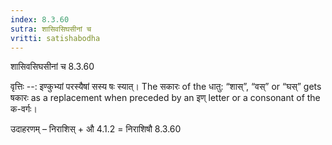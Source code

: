 ```yaml
---
index: 8.3.60
sutra: शासिवसिघसीनां च
vritti: satishabodha
---
```



 शासिवसिघसीनां च 8.3.60 


वृत्तिः --: इण्‍कुभ्‍यां परस्‍यैषां सस्‍य षः स्‍यात्। The सकारः of the धातु: “शास्”, “वस्” or “घस्” gets षकारः as a replacement when preceded by an इण् letter or a consonant of the क-वर्गः। 


उदाहरणम् – निराशिस् + औ 4.1.2 = निराशिषौ 8.3.60 


